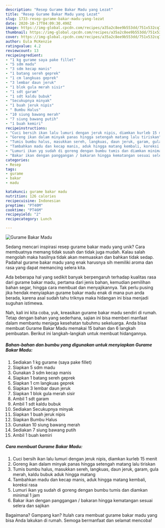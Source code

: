 ```yaml
---
description: "Resep Gurame Bakar Madu yang Lezat"
title: "Resep Gurame Bakar Madu yang Lezat"
slug: 1733-resep-gurame-bakar-madu-yang-lezat
date: 2020-10-17T04:09:30.490Z
image: https://img-global.cpcdn.com/recipes/a35a2c8ee9b553dd/751x532cq70/gurame-bakar-madu-foto-resep-utama.jpg
thumbnail: https://img-global.cpcdn.com/recipes/a35a2c8ee9b553dd/751x532cq70/gurame-bakar-madu-foto-resep-utama.jpg
cover: https://img-global.cpcdn.com/recipes/a35a2c8ee9b553dd/751x532cq70/gurame-bakar-madu-foto-resep-utama.jpg
author: Eula McKenzie
ratingvalue: 4.2
reviewcount: 13
recipeingredient:
- "1 kg gurame saya pake fillet"
- "5 sdm madu"
- "3 sdm kecap manis"
- "1 batang sereh geprek"
- "1 cm langkuas geprek"
- "3 lembar daun jeruk"
- "1 blok gula merah sisir"
- "1 sdt garam"
- "1 sdt kaldu bubuk"
- "Secukupnya minyak"
- "1 buah jeruk nipis"
- " Bumbu Halus"
- "10 siung bawang merah"
- "7 siung bawang putih"
- "1 buah kemiri"
recipeinstructions:
- "Cuci bersih ikan lalu lumuri dengan jeruk nipis, diamkan kurleb 15 menit"
- "Goreng ikan dalam minyak panas hingga setengah matang lalu tiriskan"
- "Tumis bumbu halus, masukkan sereh, langkuas, daun jeruk, garam, gula merah, kaldu bubuk aduk hingga matang"
- "Tambahkan madu dan kecap manis, aduk hingga matang kembali, koreksi rasa"
- "Lumuri ikan yg sudah di goreng dengan bumbu tumis dan diamkan minimal 1 jam"
- "Bakar ikan dengan panggangan / bakaran hingga kematangan sesuai selera dan sajikan"
categories:
- Resep
tags:
- gurame
- bakar
- madu

katakunci: gurame bakar madu 
nutrition: 126 calories
recipecuisine: Indonesian
preptime: "PT40M"
cooktime: "PT46M"
recipeyield: "2"
recipecategory: Lunch

---
```



![Gurame Bakar Madu](https://img-global.cpcdn.com/recipes/a35a2c8ee9b553dd/751x532cq70/gurame-bakar-madu-foto-resep-utama.jpg)

Sedang mencari inspirasi resep gurame bakar madu yang unik? Cara membuatnya memang tidak susah dan tidak juga mudah. Kalau salah mengolah maka hasilnya tidak akan memuaskan dan bahkan tidak sedap. Padahal gurame bakar madu yang enak harusnya sih memiliki aroma dan rasa yang dapat memancing selera kita.

Ada beberapa hal yang sedikit banyak berpengaruh terhadap kualitas rasa dari gurame bakar madu, pertama dari jenis bahan, kemudian pemilihan bahan segar, hingga cara membuat dan menyajikannya. Tak perlu pusing jika hendak menyiapkan gurame bakar madu enak di mana pun anda berada, karena asal sudah tahu triknya maka hidangan ini bisa menjadi suguhan istimewa.




Nah, kali ini kita coba, yuk, kreasikan gurame bakar madu sendiri di rumah. Tetap dengan bahan yang sederhana, sajian ini bisa memberi manfaat dalam membantu menjaga kesehatan tubuhmu sekeluarga. Anda bisa membuat Gurame Bakar Madu memakai 15 bahan dan 6 langkah pembuatan. Berikut ini langkah-langkah untuk membuat hidangannya.

<!--inarticleads1-->

##### Bahan-bahan dan bumbu yang digunakan untuk menyiapkan Gurame Bakar Madu:

1. Sediakan 1 kg gurame (saya pake fillet)
1. Siapkan 5 sdm madu
1. Gunakan 3 sdm kecap manis
1. Siapkan 1 batang sereh geprek
1. Siapkan 1 cm langkuas geprek
1. Siapkan 3 lembar daun jeruk
1. Siapkan 1 blok gula merah sisir
1. Ambil 1 sdt garam
1. Ambil 1 sdt kaldu bubuk
1. Sediakan Secukupnya minyak
1. Siapkan 1 buah jeruk nipis
1. Siapkan  Bumbu Halus
1. Gunakan 10 siung bawang merah
1. Sediakan 7 siung bawang putih
1. Ambil 1 buah kemiri




<!--inarticleads2-->

##### Cara membuat Gurame Bakar Madu:

1. Cuci bersih ikan lalu lumuri dengan jeruk nipis, diamkan kurleb 15 menit
1. Goreng ikan dalam minyak panas hingga setengah matang lalu tiriskan
1. Tumis bumbu halus, masukkan sereh, langkuas, daun jeruk, garam, gula merah, kaldu bubuk aduk hingga matang
1. Tambahkan madu dan kecap manis, aduk hingga matang kembali, koreksi rasa
1. Lumuri ikan yg sudah di goreng dengan bumbu tumis dan diamkan minimal 1 jam
1. Bakar ikan dengan panggangan / bakaran hingga kematangan sesuai selera dan sajikan




Bagaimana? Gampang kan? Itulah cara membuat gurame bakar madu yang bisa Anda lakukan di rumah. Semoga bermanfaat dan selamat mencoba!
